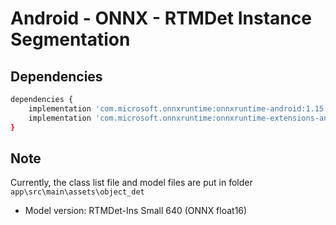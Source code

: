 # Android - ONNX - RTMDet Instance Segmentation

## Dependencies

```bash
dependencies {
    implementation 'com.microsoft.onnxruntime:onnxruntime-android:1.15.1'
    implementation 'com.microsoft.onnxruntime:onnxruntime-extensions-android:0.8.0'
}
```

## Note

Currently, the class list file and model files are put in folder `app\src\main\assets\object_det` 
- Model version: RTMDet-Ins Small 640 (ONNX float16)
